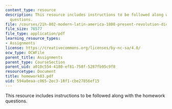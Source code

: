 ```yaml
---
content_type: resource
description: This resource includes instructions to be followed along with the homework
  questions.
file: /courses/21h-802-modern-latin-america-1808-present-revolution-dictatorship-democracy-spring-2005/594a0eaac0652ec318f1cbe27856ef15_homework03.pdf
file_size: 76577
file_type: application/pdf
learning_resource_types:
- Assignments
license: https://creativecommons.org/licenses/by-nc-sa/4.0/
ocw_type: OCWFile
parent_title: Assignments
parent_type: CourseSection
parent_uid: a010c554-4180-ef81-758f-5287fb95c9f8
resourcetype: Document
title: homework03.pdf
uid: 594a0eaa-c065-2ec3-18f1-cbe27856ef15
---
```

This resource includes instructions to be followed along with the homework questions.
